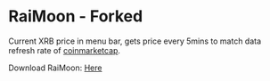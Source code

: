# RaiMoon - Forked

Current XRB price in menu bar, gets price every 5mins to match data refresh rate of [coinmarketcap](https://coinmarketcap.com).

Download RaiMoon: [Here](https://cdn.rawgit.com/schenkty/RaiMoon/9a1721b1/RaiMoon.zip)
